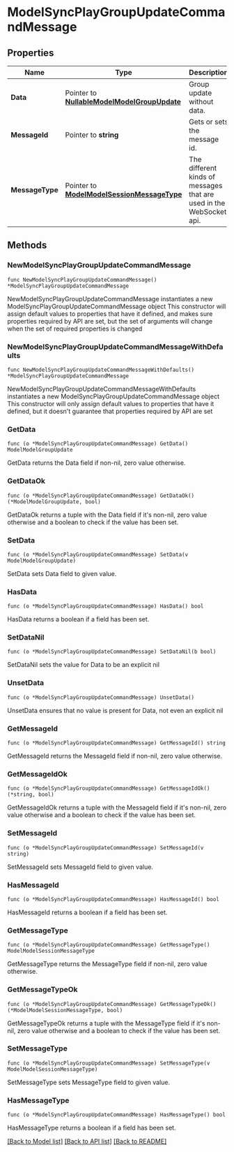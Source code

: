 # ModelSyncPlayGroupUpdateCommandMessage

## Properties

Name | Type | Description | Notes
------------ | ------------- | ------------- | -------------
**Data** | Pointer to [**NullableModelModelGroupUpdate**](ModelGroupUpdate.md) | Group update without data. | [optional] 
**MessageId** | Pointer to **string** | Gets or sets the message id. | [optional] 
**MessageType** | Pointer to [**ModelModelSessionMessageType**](ModelSessionMessageType.md) | The different kinds of messages that are used in the WebSocket api. | [optional] [readonly] [default to MODELMODELSESSIONMESSAGETYPE_SYNC_PLAY_GROUP_UPDATE]

## Methods

### NewModelSyncPlayGroupUpdateCommandMessage

`func NewModelSyncPlayGroupUpdateCommandMessage() *ModelSyncPlayGroupUpdateCommandMessage`

NewModelSyncPlayGroupUpdateCommandMessage instantiates a new ModelSyncPlayGroupUpdateCommandMessage object
This constructor will assign default values to properties that have it defined,
and makes sure properties required by API are set, but the set of arguments
will change when the set of required properties is changed

### NewModelSyncPlayGroupUpdateCommandMessageWithDefaults

`func NewModelSyncPlayGroupUpdateCommandMessageWithDefaults() *ModelSyncPlayGroupUpdateCommandMessage`

NewModelSyncPlayGroupUpdateCommandMessageWithDefaults instantiates a new ModelSyncPlayGroupUpdateCommandMessage object
This constructor will only assign default values to properties that have it defined,
but it doesn't guarantee that properties required by API are set

### GetData

`func (o *ModelSyncPlayGroupUpdateCommandMessage) GetData() ModelModelGroupUpdate`

GetData returns the Data field if non-nil, zero value otherwise.

### GetDataOk

`func (o *ModelSyncPlayGroupUpdateCommandMessage) GetDataOk() (*ModelModelGroupUpdate, bool)`

GetDataOk returns a tuple with the Data field if it's non-nil, zero value otherwise
and a boolean to check if the value has been set.

### SetData

`func (o *ModelSyncPlayGroupUpdateCommandMessage) SetData(v ModelModelGroupUpdate)`

SetData sets Data field to given value.

### HasData

`func (o *ModelSyncPlayGroupUpdateCommandMessage) HasData() bool`

HasData returns a boolean if a field has been set.

### SetDataNil

`func (o *ModelSyncPlayGroupUpdateCommandMessage) SetDataNil(b bool)`

 SetDataNil sets the value for Data to be an explicit nil

### UnsetData
`func (o *ModelSyncPlayGroupUpdateCommandMessage) UnsetData()`

UnsetData ensures that no value is present for Data, not even an explicit nil
### GetMessageId

`func (o *ModelSyncPlayGroupUpdateCommandMessage) GetMessageId() string`

GetMessageId returns the MessageId field if non-nil, zero value otherwise.

### GetMessageIdOk

`func (o *ModelSyncPlayGroupUpdateCommandMessage) GetMessageIdOk() (*string, bool)`

GetMessageIdOk returns a tuple with the MessageId field if it's non-nil, zero value otherwise
and a boolean to check if the value has been set.

### SetMessageId

`func (o *ModelSyncPlayGroupUpdateCommandMessage) SetMessageId(v string)`

SetMessageId sets MessageId field to given value.

### HasMessageId

`func (o *ModelSyncPlayGroupUpdateCommandMessage) HasMessageId() bool`

HasMessageId returns a boolean if a field has been set.

### GetMessageType

`func (o *ModelSyncPlayGroupUpdateCommandMessage) GetMessageType() ModelModelSessionMessageType`

GetMessageType returns the MessageType field if non-nil, zero value otherwise.

### GetMessageTypeOk

`func (o *ModelSyncPlayGroupUpdateCommandMessage) GetMessageTypeOk() (*ModelModelSessionMessageType, bool)`

GetMessageTypeOk returns a tuple with the MessageType field if it's non-nil, zero value otherwise
and a boolean to check if the value has been set.

### SetMessageType

`func (o *ModelSyncPlayGroupUpdateCommandMessage) SetMessageType(v ModelModelSessionMessageType)`

SetMessageType sets MessageType field to given value.

### HasMessageType

`func (o *ModelSyncPlayGroupUpdateCommandMessage) HasMessageType() bool`

HasMessageType returns a boolean if a field has been set.


[[Back to Model list]](../README.md#documentation-for-models) [[Back to API list]](../README.md#documentation-for-api-endpoints) [[Back to README]](../README.md)


